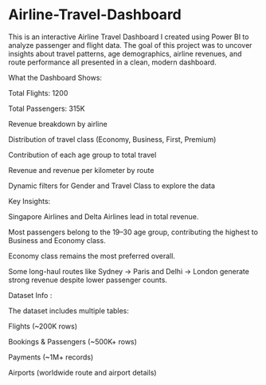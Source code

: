 # Airline-Travel-Dashboard
This is an interactive Airline Travel Dashboard I created using Power BI to analyze passenger and flight data. The goal of this project was to uncover insights about travel patterns, age demographics, airline revenues, and route performance all presented in a clean, modern dashboard.


What the Dashboard Shows:

Total Flights: 1200

Total Passengers: 315K

Revenue breakdown by airline

Distribution of travel class (Economy, Business, First, Premium)

Contribution of each age group to total travel

Revenue and revenue per kilometer by route

Dynamic filters for Gender and Travel Class to explore the data


Key Insights:

Singapore Airlines and Delta Airlines lead in total revenue.

Most passengers belong to the 19–30 age group, contributing the highest to Business and Economy class.

Economy class remains the most preferred overall.

Some long-haul routes like Sydney → Paris and Delhi → London generate strong revenue despite lower passenger counts.


Dataset Info :

The dataset includes multiple tables:

Flights (~200K rows)

Bookings & Passengers (~500K+ rows)

Payments (~1M+ records)

Airports (worldwide route and airport details)
